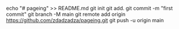 echo "# pageing" >> README.md
git init
git add.
git commit -m "first commit"
git branch -M main
git remote add origin https://github.com/zdadzadza/pageing.git
git push -u origin main
